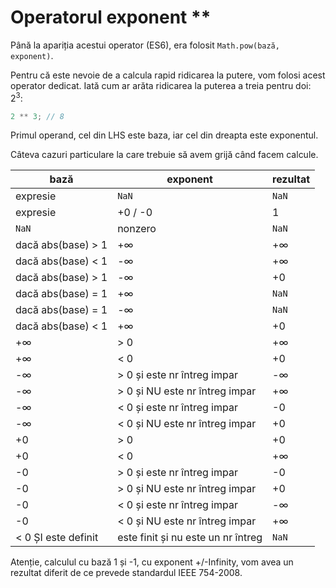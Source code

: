 # Operatorul exponent **

Până la apariția acestui operator (ES6), era folosit `Math.pow(bază, exponent)`.

Pentru că este nevoie de a calcula rapid ridicarea la putere, vom folosi acest operator dedicat. Iată cum ar arăta ridicarea la puterea a treia pentru doi: 2<sup>3</sup>:

```javascript
2 ** 3; // 8
```

Primul operand, cel din LHS este baza, iar cel din dreapta este exponentul.

Câteva cazuri particulare la care trebuie să avem grijă când facem calcule.

| bază                | exponent                           | rezultat |
| ------------------- | ---------------------------------- | -------- |
| expresie            | `NaN`                              | `NaN`    |
| expresie            | +0 / -0                            | 1        |
| `NaN`               | nonzero                            | `NaN`    |
| dacă abs(base) > 1  | +∞                                 | +∞       |
| dacă abs(base) < 1  | -∞                                 | +∞       |
| dacă abs(base) > 1  | -∞                                 | +0       |
| dacă abs(base) = 1  | +∞                                 | `NaN`    |
| dacă abs(base) = 1  | -∞                                 | `NaN`    |
| dacă abs(base) < 1  | +∞                                 | +0       |
| +∞                  | > 0                                | +∞       |
| +∞                  | < 0                                | +0       |
| -∞                  | > 0 și este nr întreg impar        | -∞       |
| -∞                  | > 0 și NU este nr întreg impar     | +∞       |
| -∞                  | < 0 și este nr întreg impar        | -0       |
| -∞                  | < 0 și NU este nr întreg impar     | +0       |
| +0                  | > 0                                | +0       |
| +0                  | < 0                                | +∞       |
| -0                  | > 0 și este nr întreg impar        | -0       |
| -0                  | > 0 și NU este nr întreg impar     | +0       |
| -0                  | < 0 și este nr întreg impar        | -∞       |
| -0                  | < 0 și NU este nr întreg impar     | +∞       |
| < 0 ȘI este definit | este finit și nu este un nr întreg | `NaN`    |

Atenție, calculul cu bază 1 și -1, cu exponent +/-Infinity, vom avea un rezultat diferit de ce prevede standardul IEEE 754-2008.
